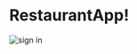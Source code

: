 # RestaurantApp!
![sign in](https://user-images.githubusercontent.com/102529176/161107379-9ffcee1d-e303-4d10-ae59-e59b19637117.png)
